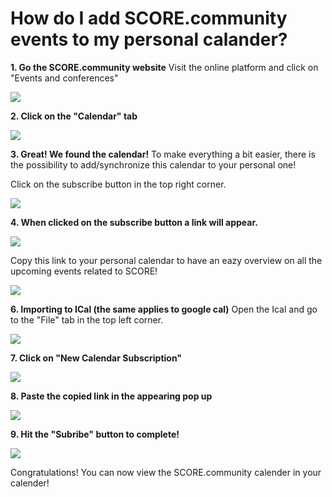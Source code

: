 
# **How do I add SCORE.community events to my personal calander?**

**1. Go the SCORE.community website**
Visit the online platform and click on "Events and conferences"
 
![](https://i.imgur.com/aboVwLx.png)

**2. Click on the "Calendar" tab**

![](https://i.imgur.com/oEtgdZR.png)


**3. Great! We found the calendar!**
To make everything a bit easier, there is the possibility to add/synchronize this calendar to your personal one!

Click on the subscribe button in the top right corner. 

![](https://i.imgur.com/RnVZI1X.png)


**4. When clicked on the subscribe button a link will appear.**

![](https://i.imgur.com/VvXd8aY.png)

Copy this link to your personal calendar to have an eazy overview on all the upcoming events related to SCORE!

![](https://i.imgur.com/1MZ2Tbk.png)


**6. Importing to ICal (the same applies to google cal)**
Open the Ical and go to the "File" tab in the top left corner.


![](https://i.imgur.com/JauZz6d.png)

**7. Click on "New Calendar Subscription"**

![](https://i.imgur.com/ZHpDERD.png)

**8. Paste the copied link in the appearing pop up**

![](https://i.imgur.com/yMB9WLp.png)

**9. Hit the "Subribe" button to complete!**

![](https://i.imgur.com/GKKXg3Q.png)

Congratulations! You can now view the SCORE.community calender in your calender!
